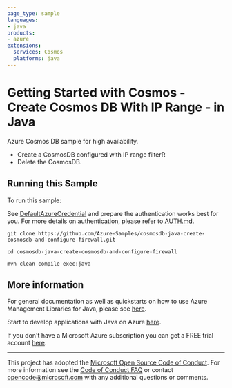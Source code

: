 ```yaml
---
page_type: sample
languages:
- java
products:
- azure
extensions:
  services: Cosmos
  platforms: java
---
```


# Getting Started with Cosmos - Create Cosmos DB With IP Range - in Java #


  Azure Cosmos DB sample for high availability.
   - Create a CosmosDB configured with IP range filterR
   - Delete the CosmosDB.
 

## Running this Sample ##

To run this sample:

See [DefaultAzureCredential](https://github.com/Azure/azure-sdk-for-java/tree/master/sdk/identity/azure-identity#defaultazurecredential) and prepare the authentication works best for you. For more details on authentication, please refer to [AUTH.md](https://github.com/Azure/azure-sdk-for-java/blob/master/sdk/resourcemanager/docs/AUTH.md).

    git clone https://github.com/Azure-Samples/cosmosdb-java-create-cosmosdb-and-configure-firewall.git

    cd cosmosdb-java-create-cosmosdb-and-configure-firewall

    mvn clean compile exec:java

## More information ##

For general documentation as well as quickstarts on how to use Azure Management Libraries for Java, please see [here](https://aka.ms/azsdk/java/mgmt).

Start to develop applications with Java on Azure [here](http://azure.com/java).

If you don't have a Microsoft Azure subscription you can get a FREE trial account [here](http://go.microsoft.com/fwlink/?LinkId=330212).

---

This project has adopted the [Microsoft Open Source Code of Conduct](https://opensource.microsoft.com/codeofconduct/). For more information see the [Code of Conduct FAQ](https://opensource.microsoft.com/codeofconduct/faq/) or contact [opencode@microsoft.com](mailto:opencode@microsoft.com) with any additional questions or comments.
